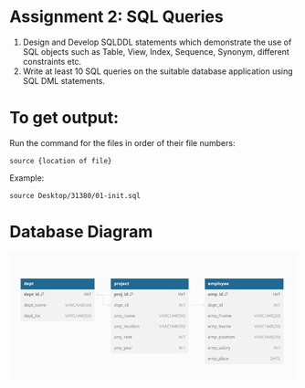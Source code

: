 # Assignment 2: SQL Queries

1. Design and Develop SQLDDL statements which demonstrate the use of SQL objects such as Table, View, Index, Sequence, Synonym, different constraints etc. 
2. Write at least 10 SQL queries on the suitable database application using SQL DML statements.

# To get output:
Run the command for the files in order of their file numbers:

```
source {location of file}
```
Example:
```
source Desktop/31380/01-init.sql
```

# Database Diagram

<img src="https://github.com/shxntanu/TE-Lab-Assignments/blob/db83a276c509efc56fda91a26442316ef04e6882/02/DB-Diagram.png">

